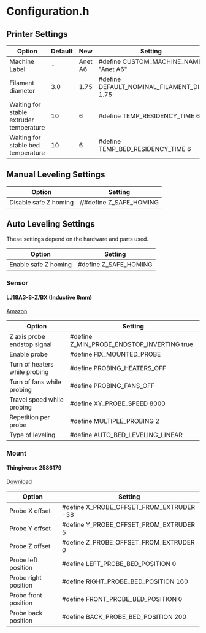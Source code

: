 # Configuration.h

## Printer Settings

Option                                  | Default       | New       | Setting 
--------------------------------------- | ------------- | --------- | -----------
Machine Label                           | -             | Anet A6   | #define CUSTOM_MACHINE_NAME "Anet A6"
Filament diameter                       | 3.0           | 1.75      | #define DEFAULT_NOMINAL_FILAMENT_DIA 1.75
Waiting for stable extruder temperature | 10            | 6         | #define TEMP_RESIDENCY_TIME 6
Waiting for stable bed temperature      | 10            | 6         | #define TEMP_BED_RESIDENCY_TIME 6


## Manual Leveling Settings

Option                                  | Setting 
--------------------------------------- | -----------------------
Disable safe Z homing                   | //#define Z_SAFE_HOMING


## Auto Leveling Settings

These settings depend on the hardware and parts used.

Option                                  | Setting 
--------------------------------------- | -----------------------
Enable safe Z homing                    | #define Z_SAFE_HOMING

### Sensor

#### LJ18A3-8-Z/BX (Inductive 8mm)

[Amazon](http://amzn.to/2I8QVjB)

Option                                  | Setting 
--------------------------------------- | -----------------------
Z axis probe endstop signal             | #define Z_MIN_PROBE_ENDSTOP_INVERTING true
Enable probe                            | #define FIX_MOUNTED_PROBE
Turn of heaters while probing           | #define PROBING_HEATERS_OFF
Turn of fans while probing              | #define PROBING_FANS_OFF
Travel speed while probing              | #define XY_PROBE_SPEED 8000
Repetition per probe                    | #define MULTIPLE_PROBING 2
Type of leveling                        | #define AUTO_BED_LEVELING_LINEAR


### Mount
 
#### Thingiverse 2586179

[Download](https://www.thingiverse.com/thing:2586179)

Option                                  | Setting 
--------------------------------------- | -----------------------
Probe X offset                          | #define X_PROBE_OFFSET_FROM_EXTRUDER -38
Probe Y offset                          | #define Y_PROBE_OFFSET_FROM_EXTRUDER   5
Probe Z offset                          | #define Z_PROBE_OFFSET_FROM_EXTRUDER   0
Probe left position                     | #define LEFT_PROBE_BED_POSITION 0
Probe right position                    | #define RIGHT_PROBE_BED_POSITION 160
Probe front position                    | #define FRONT_PROBE_BED_POSITION 0
Probe back position                     | #define BACK_PROBE_BED_POSITION 200
